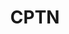---
git: https://github.com/cptn-io/el-cptn
logohandle: cptnio
sort: cptn
title: CPTN
website: https://cptn.io/
---